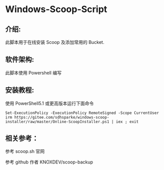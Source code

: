 # Windows-Scoop-Script

## 介绍:

此脚本用于在线安装 Scoop 及添加常用的 Bucket.

## 软件架构:

此脚本使用 Powershell 编写

## 安装教程:

使用 PowerShell5.1 或更高版本运行下面命令

```
Set-ExecutionPolicy -ExecutionPolicy RemoteSigned -Scope CurrentUser
irm https://gitee.com/sdhsparke/windows-scoop-installer/raw/master/Online-ScoopInstaller.ps1 | iex ; exit
```

## 相关参考：

参考 scoop.sh 官网

参考 github 作者 KNOXDEV/scoop-backup
